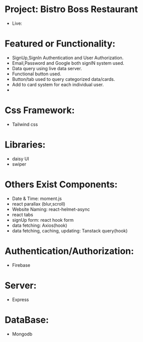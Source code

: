 # Project: Bistro Boss Restaurant
- Live: 

# Featured or Functionality:
- SignUp,SignIn Authentication and User Authorization.
- Email,Password and Google both signIN system used.
- Data query using live data server.
- Functional button used.
- Button/tab used to query categorized data/cards.
- Add to card system for each individual user.
- 

# Css Framework:
- Tailwind css

# Libraries:
- daisy UI
- swiper
 
# Others Exist Components:
- Date & Time: moment.js
- react parallax (blur,scroll)  
- Website Naming: react-helmet-async
- react tabs
- signUp form: react hook form
- data fetching: Axios(hook)
- data fetching, caching, updating: Tanstack query(hook)

# Authentication/Authorization:
- Firebase

# Server:
- Express

# DataBase:
- Mongodb